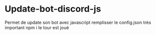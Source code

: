 # Update-bot-discord-js
Permet de update son bot avec javascript
remplisser le config.json très important
npm i 
le tour est joué
